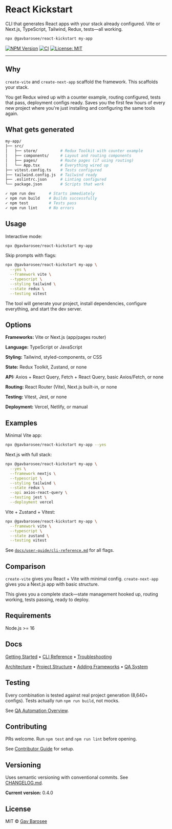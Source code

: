 # React Kickstart

CLI that generates React apps with your stack already configured. Vite or Next.js, TypeScript, Tailwind, Redux, tests—all working.

```bash
npx @gavbarosee/react-kickstart my-app
```

[![NPM Version](https://img.shields.io/npm/v/@gavbarosee/react-kickstart)](https://www.npmjs.com/package/@gavbarosee/react-kickstart)
[![CI](https://img.shields.io/github/actions/workflow/status/gavbarosee/react-kickstart/ci.yml?label=CI)](https://github.com/gavbarosee/react-kickstart/actions)
[![License: MIT](https://img.shields.io/badge/License-MIT-blue.svg)](LICENSE)

---

## Why

`create-vite` and `create-next-app` scaffold the framework. This scaffolds your stack.

You get Redux wired up with a counter example, routing configured, tests that pass, deployment configs ready. Saves you the first few hours of every new project where you're just installing and configuring the same tools again.

## What gets generated

```bash
my-app/
├── src/
│   ├── store/          # Redux Toolkit with counter example
│   ├── components/     # Layout and routing components
│   ├── pages/          # Route pages (if using routing)
│   └── App.tsx         # Everything wired up
├── vitest.config.ts    # Tests configured
├── tailwind.config.js  # Tailwind ready
├── .eslintrc.json      # Linting configured
└── package.json        # Scripts that work

✓ npm run dev      # Starts immediately
✓ npm run build    # Builds successfully
✓ npm test         # Tests pass
✓ npm run lint     # No errors
```

## Usage

Interactive mode:

```bash
npx @gavbarosee/react-kickstart my-app
```

Skip prompts with flags:

```bash
npx @gavbarosee/react-kickstart my-app \
  --yes \
  --framework vite \
  --typescript \
  --styling tailwind \
  --state redux \
  --testing vitest
```

The tool will generate your project, install dependencies, configure everything, and start the dev server.

## Options

**Frameworks:** Vite or Next.js (app/pages router)

**Language:** TypeScript or JavaScript

**Styling:** Tailwind, styled-components, or CSS

**State:** Redux Toolkit, Zustand, or none

**API:** Axios + React Query, Fetch + React Query, basic Axios/Fetch, or none

**Routing:** React Router (Vite), Next.js built-in, or none

**Testing:** Vitest, Jest, or none

**Deployment:** Vercel, Netlify, or manual

## Examples

Minimal Vite app:

```bash
npx @gavbarosee/react-kickstart my-app --yes
```

Next.js with full stack:

```bash
npx @gavbarosee/react-kickstart my-app \
  --yes \
  --framework nextjs \
  --typescript \
  --styling tailwind \
  --state redux \
  --api axios-react-query \
  --testing jest \
  --deployment vercel
```

Vite + Zustand + Vitest:

```bash
npx @gavbarosee/react-kickstart my-app \
  --framework vite \
  --typescript \
  --state zustand \
  --testing vitest
```

See [`docs/user-guide/cli-reference.md`](docs/user-guide/cli-reference.md) for all flags.

## Comparison

`create-vite` gives you React + Vite with minimal config.
`create-next-app` gives you a Next.js app with basic structure.

This gives you a complete stack—state management hooked up, routing working, tests passing, ready to deploy.

## Requirements

Node.js >= 16

## Docs

[Getting Started](docs/user-guide/getting-started.md) • [CLI Reference](docs/user-guide/cli-reference.md) • [Troubleshooting](docs/user-guide/troubleshooting.md)

[Architecture](docs/architecture/how-it-works.md) • [Project Structure](docs/architecture/project-structure.md) • [Adding Frameworks](docs/extending/adding-a-new-framework.md) • [QA System](docs/qa/qa-automation-overview.md)

## Testing

Every combination is tested against real project generation (8,640+ configs). Tests actually run `npm run build`, not mocks.

See [QA Automation Overview](docs/qa/qa-automation-overview.md).

## Contributing

PRs welcome. Run `npm test` and `npm run lint` before opening.

See [Contributor Guide](docs/development/contributor-tooling.md) for setup.

## Versioning

Uses semantic versioning with conventional commits. See [CHANGELOG.md](CHANGELOG.md).

**Current version:** 0.4.0

## License

MIT © [Gav Barosee](https://github.com/gavbarosee)
